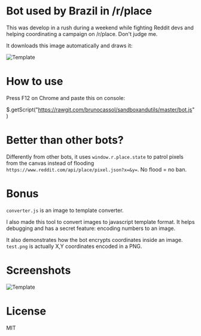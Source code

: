 # Bot used by Brazil in /r/place

This was develop in a rush during a weekend while fighting Reddit devs and helping coordinating a campaign on /r/place. Don't judge me.

It downloads this image automatically and draws it:

![Template](https://raw.githubusercontent.com/brunocassol/sandboxandutils/master/image_rendered.png)

# How to use
Press F12 on Chrome and paste this on console:

$.getScript("https://rawgit.com/brunocassol/sandboxandutils/master/bot.js")

# Better than other bots?
Differently from other bots, it uses `window.r.place.state` to patrol pixels from the canvas instead of flooding `https://www.reddit.com/api/place/pixel.json?x=&y=`. No flood = no ban.

# Bonus
`converter.js` is an image to template converter.

I also made this tool to convert images to javascript template format. It helps debugging and has a secret feature: encoding numbers to an image.

It also demonstrates how the bot encrypts coordinates inside an image. `test.png` is actually X,Y coordinates encoded in a PNG.

# Screenshots

![Template](https://raw.githubusercontent.com/brunocassol/sandboxandutils/master/demo.png)

# License
MIT